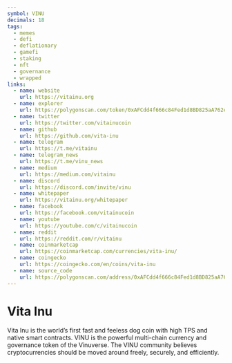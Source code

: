 ```yaml
---
symbol: VINU
decimals: 18
tags:
  - memes
  - defi
  - deflationary
  - gamefi
  - staking
  - nft
  - governance
  - wrapped
links:
  - name: website
    url: https://vitainu.org
  - name: explorer
    url: https://polygonscan.com/token/0xAFCdd4f666c84Fed1d8BD825aA762e3714F652c9
  - name: twitter
    url: https://twitter.com/vitainucoin
  - name: github
    url: https://github.com/vita-inu
  - name: telegram
    url: https://t.me/vitainu
  - name: telegram_news
    url: https://t.me/vinu_news
  - name: medium
    url: https://medium.com/vitainu
  - name: discord
    url: https://discord.com/invite/vinu
  - name: whitepaper
    url: https://vitainu.org/whitepaper
  - name: facebook
    url: https://facebook.com/vitainucoin
  - name: youtube
    url: https://youtube.com/c/vitainucoin
  - name: reddit
    url: https://reddit.com/r/vitainu
  - name: coinmarketcap
    url: https://coinmarketcap.com/currencies/vita-inu/
  - name: coingecko
    url: https://coingecko.com/en/coins/vita-inu
  - name: source_code
    url: https://polygonscan.com/address/0xAFCdd4f666c84Fed1d8BD825aA762e3714F652c9#code
---
```


# Vita Inu

Vita Inu is the world’s first fast and feeless dog coin with high TPS and native smart contracts. VINU is the powerful multi-chain currency and governance token of the Vinuverse. The VINU community believes cryptocurrencies should be moved around freely, securely, and efficiently.
